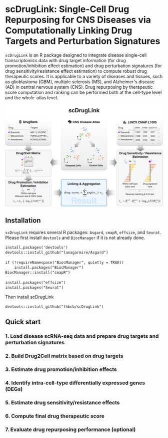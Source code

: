 # scDrugLink: Single-Cell Drug Repurposing for CNS Diseases via Computationally Linking Drug Targets and Perturbation Signatures
`scDrugLink` is an R package designed to integrate disease single-cell transcriptomics data with drug target information (for drug promotion/inhibition effect estimation) and drug perturbation signatures (for drug sensitivity/resistance effect estimation) to compute robust drug therapeutic scores. It is applicable to a variety of diseases and tissues, such as glioblastoma (GBM), multiple sclerosis (MS), and Alzheimer's disease (AD) in central nervous system (CNS). Drug repurposing by therapeutic score computation and ranking can be performed both at the cell-type level and the whole-atlas level.

![scDrugLink pipeline](scDrugLink_pipeline.jpg)

## Installation
`scDrugLink` requires several R packages: `Asgard`, `cmapR`, `effsize`, and `Seurat`. Please first install `devtools` and `BiocManager` if it is not already done.
```
install.packages('devtools')
devtools::install_github("lanagarmire/Asgard")

if (!requireNamespace("BiocManager", quietly = TRUE))
    install.packages("BiocManager")
BiocManager::install("cmapR")

install.packages("effsize")
install.packages("Seurat")
```
Then install scDrugLink
```
devtools::install_github("lhbcb/scDrugLink")
```

## Quick start
### 1. Load disease scRNA-seq data and prepare drug targets and perturbation signatures

### 2. Build Drug2Cell matrix based on drug targets

### 3. Estimate drug promotion/inhibition effects

### 4. Identify intra-cell-type differentially expressed genes (DEGs)

### 5. Estimate drug sensitivity/resistance effects

### 6. Compute final drug therapeutic score

### 7. Evaluate drug repurposing performance (optional)
